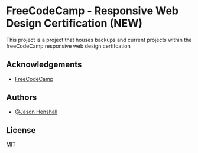 # FreeCodeCamp - Responsive Web Design Certification (NEW)

This project is a project that houses backups and current projects within the freeCodeCamp responsive web design certifcation


## Acknowledgements

 - [FreeCodeCamp](https://www.freecodecamp.org)
## Authors

- [@Jason Henshall](https://github.com/Jase-99)


## License

[MIT](https://choosealicense.com/licenses/mit/)
